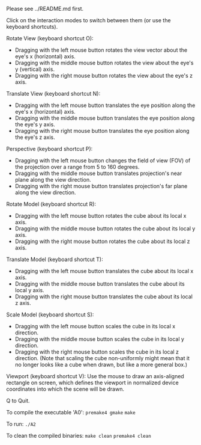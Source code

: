 Please see ../README.md first.

Click on the interaction modes to switch between them (or use the keyboard shortcuts).

Rotate View (keyboard shortcut O):
- Dragging with the left mouse button rotates the view vector about the eye's x (horizontal) axis.
- Dragging with the middle mouse button rotates the view about the eye's y (vertical) axis.
- Dragging with the right mouse button rotates the view about the eye's z axis.

Translate View (keyboard shortcut N):
- Dragging with the left mouse button translates the eye position along the eye's x (horizontal) axis.
- Dragging with the middle mouse button translates the eye position along the eye's y axis.
- Dragging with the right mouse button translates the eye position along the eye's z axis.

Perspective (keyboard shortcut P):
- Dragging with the left mouse button changes the field of view (FOV) of the projection over a range from 5 to 160 degrees.
- Dragging with the middle mouse button translates projection's near plane along the view direction.
- Dragging with the right mouse button translates projection's far plane along the view direction.

Rotate Model (keyboard shortcut R):
- Dragging with the left mouse button rotates the cube about its local x axis.
- Dragging with the middle mouse button rotates the cube about its local y axis.
- Dragging with the right mouse button rotates the cube about its local z axis.

Translate Model (keyboard shortcut T):
- Dragging with the left mouse button translates the cube about its local x axis.
- Dragging with the middle mouse button translates the cube about its local y axis.
- Dragging with the right mouse button translates the cube about its local z axis.

Scale Model (keyboard shortcut S):
- Dragging with the left mouse button scales the cube in its local x direction.
- Dragging with the middle mouse button scales the cube in its local y direction.
- Dragging with the right mouse button scales the cube in its local z direction.
(Note that scaling the cube non-uniformly might mean that it no longer looks like a cube when drawn, but like a more general box.)

Viewport (keyboard shortcut V): 
Use the mouse to draw an axis-aligned rectangle on screen, which defines the viewport in normalized device coordinates into which the scene will be drawn.

Q to Quit.

To compile the executable 'A0':
`premake4 gmake`
`make`

To run:
`./A2`

To clean the compiled binaries:
`make clean`
`premake4 clean`

